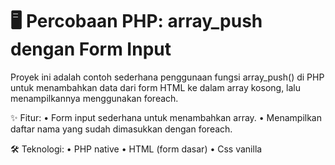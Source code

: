 # 🖥️ Percobaan PHP: array_push dengan Form Input
Proyek ini adalah contoh sederhana penggunaan fungsi array_push() di PHP untuk menambahkan data dari form HTML ke dalam array kosong, lalu menampilkannya menggunakan foreach.

✨ Fitur:
• Form input sederhana untuk menambahkan array.
• Menampilkan daftar nama yang sudah dimasukkan dengan foreach.

🛠️ Teknologi:
• PHP native
• HTML (form dasar)
• Css vanilla
